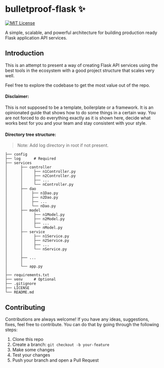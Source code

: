 # bulletproof-flask :sparkles: 

[![MIT License](https://img.shields.io/github/license/purveshmakode24/bulletproof-flask?style=flat-square)](https://github.com/purveshmakode24/bulletproof-flask/blob/main/LICENSE)

A simple, scalable, and powerful architecture for building production ready Flask application API services.

## Introduction

This is an attempt to present a way of creating Flask API services using the best tools in the ecosystem with a good project structure that scales very well.

Feel free to explore the codebase to get the most value out of the repo.

#### Disclaimer:

This is not supposed to be a template, boilerplate or a framework. It is an opinionated guide that shows how to do some things in a certain way. You are not forced to do everything exactly as it is shown here, decide what works best for you and your team and stay consistent with your style.

#### Directory tree structure:

> Note: Add log directory in root if not present.
  
    ├── config
    ├── log      # Required                                
    ├── services
    │      ├── controller
    │      │     ├── n1Controller.py
    │      │     ├── n2Controller.py
    │      │     ├── ...
    │      │     └── nController.py
    │      ├── dao
    │      │    ├── n1Dao.py
    │      │    ├── n2Dao.py
    │      │    ├── ...
    │      │    └── nDao.py
    │      ├── model
    │      │     ├── n1Model.py
    │      │     ├── n2Model.py
    │      │     ├── ...
    │      │     └── nModel.py
    │      ├── service
    │      │     ├── n1Service.py
    │      │     ├── n2Service.py
    │      │     ├── ...
    │      │     └── nService.py
    │      │
    │      ├── ...
    │      │
    │      └── app.py
    │      
    ├── requirements.txt
    ├── venv     # Optional 
    ├── .gitignore
    ├── LICENSE
    └── README.md

## Contributing

Contributions are always welcome! If you have any ideas, suggestions, fixes, feel free to contribute. You can do that by going through the following steps:

1. Clone this repo
2. Create a branch: `git checkout -b your-feature`
3. Make some changes
4. Test your changes
5. Push your branch and open a Pull Request
